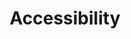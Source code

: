 ---
layout: redirect.njk
tags: level1
parent: en
key: accessibility_en
title: Accessibility
alternativetitle: We develop products for as many as possible.
redirect: /de/accessibility/introduction/about-this-guide/
order: 3
---